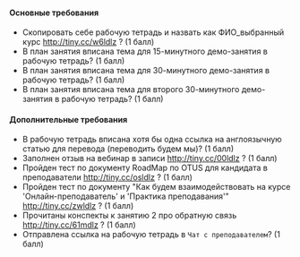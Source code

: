 #### Основные требования

* Скопировать себе рабочую тетрадь и назвать как ФИО_выбранный курс http://tiny.cc/w6ldlz ? (1 балл)
* В план занятия вписана тема для 15-минутного демо-занятия в рабочую тетрадь? (1 балл)
* В план занятия вписана тема для 30-минутного демо-занятия в рабочую тетрадь? (1 балл)
* В план занятия вписана тема для второго 30-минутного демо-занятия в рабочую тетрадь? (1 балл)

#### Дополнительные требования

* В рабочую тетрадь вписана хотя бы одна ссылка на англоязычную статью для перевода (переводить будем мы)? (1 балл)
* Заполнен отзыв на вебинар в записи http://tiny.cc/00ldlz ? (1 балл)
* Пройден тест по документу RoadMap по OTUS для кандидата в преподаватели http://tiny.cc/osldlz ? (1 балл)
* Пройден тест по документу "Как будем взаимодействовать на курсе 'Онлайн-преподаватель' и 'Практика преподавания'" http://tiny.cc/zwldlz ? (1 балл)
* Прочитаны конспекты к занятию 2 про обратную связь http://tiny.cc/61mdlz ? (1 балл)
* Отправлена ссылка на рабочую тетрадь в `Чат с преподавателем`? (1 балл)
